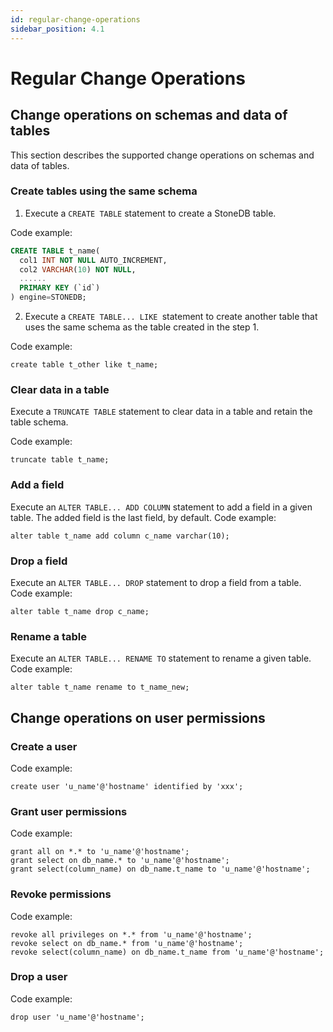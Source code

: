 ```yaml
---
id: regular-change-operations
sidebar_position: 4.1
---
```


# Regular Change Operations

## Change operations on schemas and data of tables
This section describes the supported change operations on schemas and data of tables.

### Create tables using the same schema

1. Execute a `CREATE TABLE` statement to create a StoneDB table.

Code example:
```sql
CREATE TABLE t_name(
  col1 INT NOT NULL AUTO_INCREMENT,
  col2 VARCHAR(10) NOT NULL,
  ......
  PRIMARY KEY (`id`)
) engine=STONEDB;
```

2. Execute a `CREATE TABLE... LIKE `statement to create another table that uses the same schema as the table created in the step 1.

Code example:
```
create table t_other like t_name;
```

### Clear data in a table
Execute a `TRUNCATE TABLE` statement to clear data in a table and retain the table schema.

Code example:
```
truncate table t_name;
```

### Add a field
Execute an `ALTER TABLE... ADD COLUMN` statement to add a field in a given table. The added field is the last field, by default. 
Code example:

```
alter table t_name add column c_name varchar(10);
```

### Drop a field
Execute an `ALTER TABLE... DROP` statement to drop a field from a table.<br />Code example:
```
alter table t_name drop c_name;
```

### Rename a table
Execute an `ALTER TABLE... RENAME TO` statement to rename a given table.<br />Code example:
```
alter table t_name rename to t_name_new;
```

## Change operations on user permissions

### Create a user
Code example:
```
create user 'u_name'@'hostname' identified by 'xxx';
```

### Grant user permissions
Code example:
```
grant all on *.* to 'u_name'@'hostname';
grant select on db_name.* to 'u_name'@'hostname';
grant select(column_name) on db_name.t_name to 'u_name'@'hostname';
```

### Revoke permissions
Code example:
```
revoke all privileges on *.* from 'u_name'@'hostname';
revoke select on db_name.* from 'u_name'@'hostname';
revoke select(column_name) on db_name.t_name from 'u_name'@'hostname';
```

### Drop a user
Code example:
```
drop user 'u_name'@'hostname';
```
